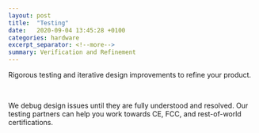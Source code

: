```yaml
---
layout: post
title:  "Testing"
date:   2020-09-04 13:45:28 +0100
categories: hardware
excerpt_separator: <!--more-->
summary: Verification and Refinement
---
```


Rigorous testing and iterative design improvements to refine your product.
<p><br></p>
We debug design issues until they are fully understood and resolved. Our testing partners can help you work towards CE, FCC, and rest-of-world certifications.
<!--more-->